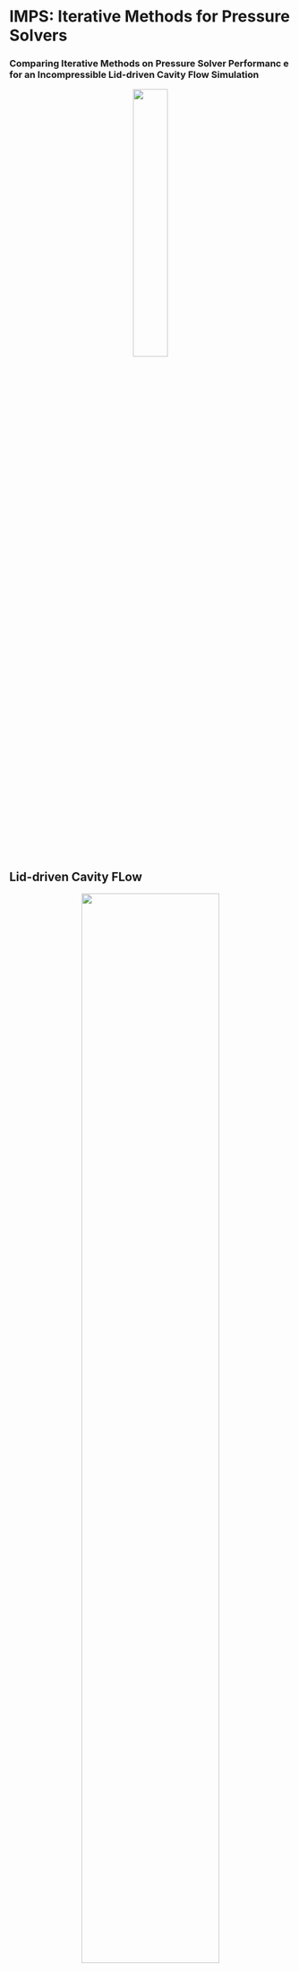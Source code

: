 # IMPS: Iterative Methods for Pressure Solvers
### Comparing Iterative Methods on Pressure Solver Performanc e<br />for an Incompressible Lid-driven Cavity Flow Simulation
<p align="center">
<img src="https://github.com/mw6136/IMPS/assets/144184708/e160933c-7c15-4d0b-a7f8-ac9eb382a8c5" width="35%" height="35%">
</p>

## Lid-driven Cavity FLow
<p align="center">
<img src="https://github.com/mw6136/IMPS/assets/144184708/91fe936b-cf6c-4379-8975-3bc750c4e65d" width="70%" height="70%">
<img src="https://github.com/mw6136/IMPS/assets/144184708/346fae4f-bb4c-46bf-9fcb-cc5455e0a624" width="35%" height="35%">
</p>

## Solver information (and citation)

The solver implemented in `IMPS` is an explicit Euler solverme as described in [1] using a second-order central-difference approach. Iterative methods for solving the Poisson equation are described in [1] and the lid-driven cavity flow problem and associated boundary conditions are shown in [1]. This work was adapted from the work of S. T. Fush in [3].

[1] W. H. Press, S. A. Teukolsky, W. T. Vetterling, and B. P. Flannery. Numerical Recipes 3rd Edition: The Art of Scientific
Computing. Cambridge University Press, USA, 3 edition, 2007.

[2] C. Hirsch. Numerical computation of internal and external flows: The fundamentals of computational fluid dynamics.
Elsevier, 2007.

[3] S. T. Fush. VIPS: Varying Incompressible flow Pressure Solver. `https://github.com/trevorfush/vips`, 2023.
